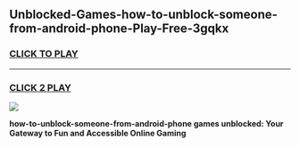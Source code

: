 
## Unblocked-Games-how-to-unblock-someone-from-android-phone-Play-Free-3gqkx
<h3>
<a href="https://premium76.site?title=how-to-unblock-someone-from-android-phone&ref=12A">CLICK TO PLAY</a></h3>
<hr>

<h3>
<a href="https://premium76.site?title=how-to-unblock-someone-from-android-phone&ref=12A">CLICK 2 PLAY</a>
  
</h3>

<a href="https://premium76.site?title=how-to-unblock-someone-from-android-phone&ref=12A"><img src="https://clearcache.store/games.png"></a>


**how-to-unblock-someone-from-android-phone games unblocked: Your Gateway to Fun and Accessible Online Gaming**
